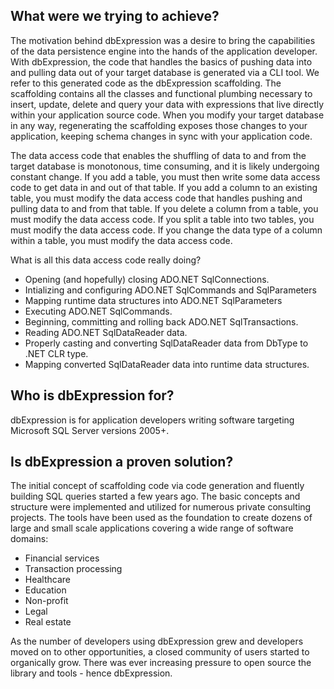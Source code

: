 ## What were we trying to achieve?
The motivation behind dbExpression was a desire to bring the capabilities of the data persistence engine into the hands of the application developer.  With dbExpression, the code that handles the basics of pushing data into and pulling data out of your target database is generated via a CLI tool.  We refer to this generated code as the dbExpression scaffolding.  The scaffolding contains all the classes and functional plumbing necessary to insert, update, delete and query your data with expressions that live directly within your application source code.  When you modify your target database in any way, regenerating the scaffolding exposes those changes to your application, keeping schema changes in sync with your application code.

 The data access code that enables the shuffling of data to and from the target database is monotonous, time consuming, and it is likely undergoing constant change.  If you add a table, you must then write some data access code to get data in and out of that table.  If you add a column to an existing table, you must modify the data access code that handles pushing and pulling data to and from that table.  If you delete a column from a table, you must modify the data access code.  If you split a table into two tables, you must modify the data access code.  If you change the data type of a column within a table, you must modify the data access code.

 What is all this data access code really doing? 
 * Opening (and hopefully) closing ADO.NET SqlConnections.
 * Intializing and configuring ADO.NET SqlCommands and SqlParameters
 * Mapping runtime data structures into ADO.NET SqlParameters
 * Executing ADO.NET SqlCommands.
 * Beginning, committing and rolling back ADO.NET SqlTransactions.
 * Reading ADO.NET SqlDataReader data.
 * Properly casting and converting SqlDataReader data from DbType to .NET CLR type.
 * Mapping converted SqlDataReader data into runtime data structures.

## Who is dbExpression for?
dbExpression is for application developers writing software targeting Microsoft SQL Server versions 2005+.

## Is dbExpression a proven solution?
The initial concept of scaffolding code via code generation and fluently building SQL queries started a few years ago.  The basic concepts and structure were implemented and utilized for numerous private consulting projects.  The tools have been used as the foundation to create dozens of large and small scale applications covering a wide range of software domains:
* Financial services
* Transaction processing
* Healthcare
* Education
* Non-profit
* Legal
* Real estate

As the number of developers using dbExpression grew and developers moved on to other opportunities, a closed community of users started to organically grow.  There was ever increasing pressure to open source the library and tools - hence dbExpression.
